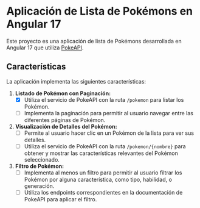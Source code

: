 # Aplicación de Lista de Pokémons en Angular 17

Este proyecto es una aplicación de lista de Pokémons desarrollada en Angular 17 que utiliza [PokeAPI](https://pokeapi.co/api/v2/).

## Características

La aplicación implementa las siguientes características:

1. **Listado de Pokémon con Paginación:**
   - [x] Utiliza el servicio de PokeAPI con la ruta `/pokemon` para listar los Pokémon.
   - [ ] Implementa la paginación para permitir al usuario navegar entre las diferentes páginas de Pokémon.

2. **Visualización de Detalles del Pokémon:**
   - [ ] Permite al usuario hacer clic en un Pokémon de la lista para ver sus detalles.
   - [ ] Utiliza el servicio de PokeAPI con la ruta `/pokemon/{nombre}` para obtener y mostrar las características relevantes del Pokémon seleccionado.

3. **Filtro de Pokémon:**
   - [ ] Implementa al menos un filtro para permitir al usuario filtrar los Pokémon por alguna característica, como tipo, habilidad, o generación.
   - [ ] Utiliza los endpoints correspondientes en la documentación de PokeAPI para aplicar el filtro.
